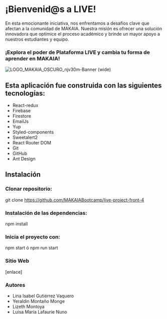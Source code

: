 # ¡Bienvenid@s a LIVE!

En esta emocionante iniciativa, nos enfrentamos a desafíos clave que afectan a la comunidad de MAKAIA. Nuestra misión es ofrecer una solución innovadora que optimice el proceso académico y brinde un mayor apoyo a nuestros estudiantes y equipo.

### ¡Explora el poder de Plataforma LIVE y cambia tu forma de aprender en MAKAIA!

![LOGO_MAKAIA_OSCURO_njv30m-Banner (wide)](https://github.com/MAKAIABootcamp/live-project-front-4/assets/138250883/91494179-393d-447f-b708-d5e7f069c68a)

## Esta aplicación fue construida con las siguientes tecnologías:
- React-redux
- Firebase
- Firestore
- EmailJs
- Yup
- Styled-components
- Sweetalert2
- React Router DOM
- Git
- GitHub
- Ant Design

## Instalación
### Clonar repositorio:
git clone https://github.com/MAKAIABootcamp/live-project-front-4

### Instalación de las dependencias:
npm install

### Inicia el proyecto con:
npm start ó npm run start

### Sitio Web
[enlace]

### Autores
- Lina Isabel Gutiérrez Vaquero
- Yeraldin Montaño Monge
- Lizeth Montoya
- Luisa María Lafaurie Nuno

